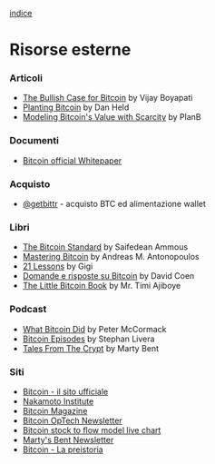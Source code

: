 [indice](README.md)
# Risorse esterne
### Articoli
* [The Bullish Case for Bitcoin](https://medium.com/@vijayboyapati/the-bullish-case-for-bitcoin-6ecc8bdecc1) by Vijay Boyapati
* [Planting Bitcoin](https://medium.com/@danhedl/planting-bitcoin-56bd1459cb23) by Dan Held
* [Modeling Bitcoin's Value with Scarcity](https://medium.com/@100trillionUSD/modeling-bitcoins-value-with-scarcity-91fa0fc03e25) by PlanB

### Documenti
* [Bitcoin official Whitepaper](https://bitcoin.org/bitcoin.pdf)

### Acquisto
* [@getbittr](https://getbittr.com) - acquisto BTC ed alimentazione wallet

### Libri
* [The Bitcoin Standard](https://saifedean.com/the-book/) by Saifedean Ammous
* [Mastering Bitcoin](https://www.amazon.it/Mastering-Bitcoin-Traduzione-italiana-blockchain/dp/1081849118?SubscriptionId=AKIAILSHYYTFIVPWUY6Q&tag=duckduckgo-ffsb-it-21&linkCode=xm2&camp=2025&creative=165953&creativeASIN=1081849118) by Andreas M. Antonopoulos
* [21 Lessons](https://21lessons.com/) by Gigi
* [Domande e risposte su Bitcoin](https://qabitcoin.davidcoen.it/product/domande-e-risposte-su-bitcoin-versione-cartacea/) by David Coen
* [The Little Bitcoin Book](https://www.amazon.com/Little-Bitcoin-Book-Matters-Finances/dp/1641990503) by Mr. Timi Ajiboye

### Podcast
* [What Bitcoin Did](https://www.whatbitcoindid.com/) by Peter McCormack
* [Bitcoin Episodes](https://stephanlivera.com/episodes/) by Stephan Livera
* [Tales From The Crypt](https://tftc.io/podcasts/) by Marty Bent

### Siti
* [Bitcoin - il sito ufficiale](https://bitcoin.org/it/)
* [Nakamoto Institute](https://nakamotoinstitute.org/)
* [Bitcoin Magazine](https://bitcoinmagazine.com/)
* [Bitcoin OpTech Newsletter](https://bitcoinops.org/)
* [Bitcoin stock to flow model live chart](https://digitalik.net/btc/)
* [Marty's Bent Newsletter](https://tftc.io/martys-bent/)
* [Bitcoin - La preistoria](https://btc.onosendai.eu/prehistory)
